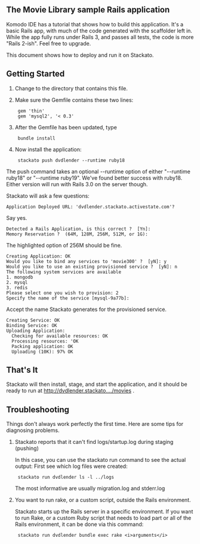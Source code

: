 ## The Movie Library sample Rails application

Komodo IDE has a tutorial that shows how to build this application.
It's a basic Rails app, with much of the code generated with
the scaffolder left in.  While the app fully runs under Rails 3,
and passes all tests, the code is more "Rails 2-ish".  Feel
free to upgrade.

This document shows how to deploy and run it on Stackato.

## Getting Started

1. Change to the directory that contains this file.

2. Make sure the Gemfile contains these two lines:

        gem 'thin'
        gem 'mysql2', '< 0.3'

3. After the Gemfile has been updated, type

        bundle install

4. Now install the application:

        stackato push dvdlender --runtime ruby18

The push command takes an optional --runtime option of
either "--runtime ruby18" or "--runtime ruby19".  We've
found better success with ruby18.  Either version will
run with Rails 3.0 on the server though.

Stackato will ask a few questions:

    Application Deployed URL: 'dvdlender.stackato.activestate.com'?
    
Say yes.

    Detected a Rails Application, is this correct ?  [Yn]: 
    Memory Reservation ?  (64M, 128M, 256M, 512M, or 1G):
    
The highlighted option of 256M should be fine.
    
    Creating Application: OK
    Would you like to bind any services to 'movie300' ?  [yN]: y
    Would you like to use an existing provisioned service ?  [yN]: n
    The following system services are available
    1. mongodb
    2. mysql  
    3. redis
    Please select one you wish to provision: 2
    Specify the name of the service [mysql-9a77b]:
    
Accept the name Stackato generates for the provisioned service.
    
    Creating Service: OK
    Binding Service: OK
    Uploading Application:
      Checking for available resources: OK
      Processing resources: 'OK
      Packing application: OK
      Uploading (10K): 97% OK

## That's It

Stackato will then install, stage, and start the application, and it
should be ready to run at <http://dvdlender.stackato..../movies> .

## Troubleshooting

Things don't always work perfectly the first time. Here are some tips for
diagnosing problems.

1. Stackato reports that it can't find logs/startup.log during staging (pushing)

    In this case, you can use the stackato run command to see the actual output:
    First see which log files were created:
    
        stackato run dvdlender ls -l ../logs
        
    The most informative are usually migration.log and stderr.log

2. You want to run rake, or a custom script, outside the Rails environment.

    Stackato starts up the Rails server in a specific environment.  If you
    want to run Rake, or a custom Ruby script that needs to load part or all
    of the Rails environment, it can be done via this command:
    
        stackato run dvdlender bundle exec rake <i>arguments</i>
        
    